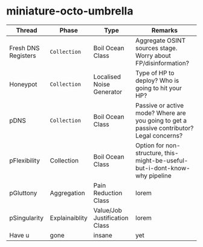 # miniature-octo-umbrella

| Thread | Phase | Type | Remarks |
| --- | --- | --- | --- |
| Fresh DNS Registers | `Collection` | Boil Ocean Class | Aggregate OSINT sources stage. Worry about FP/disinformation? |
| Honeypot | `Collection` | Localised Noise Generator | Type of HP to deploy? Who is going to hit your HP? | 
| pDNS | `Collection` | Boil Ocean Class | Passive or active mode? Where are you going to get a passive contributor? Legal concerns? |
| pFlexibility | Collection | Boil Ocean Class | Option for non-structure, this-might-be-useful-but-i-dont-know-why pipeline |
| pGluttony | Aggregation | Pain Reduction Class | lorem |
| pSingularity | Explainaiblity | Value/Job Justification Class | lorem |
| Have u | gone | insane | yet |